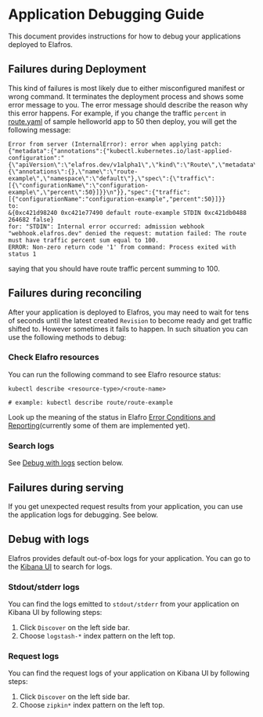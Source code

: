 # Application Debugging Guide

This document provides instructions for how to debug your applications deployed
to Elafros.

## Failures during Deployment

This kind of failures is most likely due to either misconfigured manifest or wrong
command. It terminates the deployment process and shows some error message to
you. The error message should describe the reason why this error happens. For
example, if you change the traffic `percent` in [route.yaml](../../sample/helloworld/route.yaml#L23)
of sample helloworld app to 50 then deploy, you will get the following message:

```
Error from server (InternalError): error when applying patch:
{"metadata":{"annotations":{"kubectl.kubernetes.io/last-applied-configuration":"{\"apiVersion\":\"elafros.dev/v1alpha1\",\"kind\":\"Route\",\"metadata\":{\"annotations\":{},\"name\":\"route-example\",\"namespace\":\"default\"},\"spec\":{\"traffic\":[{\"configurationName\":\"configuration-example\",\"percent\":50}]}}\n"}},"spec":{"traffic":[{"configurationName":"configuration-example","percent":50}]}}
to:
&{0xc421d98240 0xc421e77490 default route-example STDIN 0xc421db0488 264682 false}
for: "STDIN": Internal error occurred: admission webhook "webhook.elafros.dev" denied the request: mutation failed: The route must have traffic percent sum equal to 100.
ERROR: Non-zero return code '1' from command: Process exited with status 1
```

saying that you should have route traffic percent summing to 100.

## Failures during reconciling

After your application is deployed to Elafros, you may need to wait for tens of
seconds until the latest created `Revision` to become ready and get traffic
shifted to. However sometimes it fails to happen. In such situation you can use
the following methods to debug:

### Check Elafro resources

You can run the following command to see Elafro resource status:

```
kubectl describe <resource-type>/<route-name>

# example: kubectl describe route/route-example
```

Look up the meaning of the status in Elafro
[Error Conditions and Reporting](../spec/errors.md)(currently some of them
are implemented yet).

### Search logs

See [Debug with logs](#debug-with-logs) section below.


## Failures during serving

If you get unexpected request results from your application, you can use the
application logs for debugging. See below.

## Debug with logs

Elafros provides default out-of-box logs for your application. You can go to the
[Kibana UI](http://localhost:8001/api/v1/namespaces/monitoring/services/kibana-logging/proxy/app/kibana)
to search for logs.

### Stdout/stderr logs

You can find the logs emitted to `stdout/stderr` from your application on
Kibana UI by following steps:

1. Click `Discover` on the left side bar.
1. Choose `logstash-*` index pattern on the left top.

### Request logs

You can find the request logs of your application on Kibana UI by following
steps:

1. Click `Discover` on the left side bar.
1. Choose `zipkin*` index pattern on the left top.
